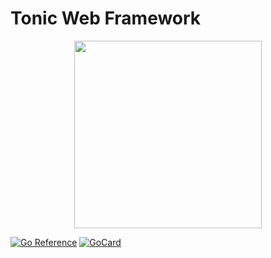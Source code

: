 
# Tonic Web Framework

<p align="center">
  <img src="https://raw.githubusercontent.com/fumeapp/skele/main/skele.jpg" width="300" />
</p>

[![Go Reference][1]][2]
[![GoCard][3]][4]

[1]: https://pkg.go.dev/badge/github.com/fumeapp/tonic.svg
[2]: https://pkg.go.dev/github.com/fumeapp/tonic
[3]: https://goreportcard.com/badge/github.com/fumeapp/tonic
[4]: https://goreportcard.com/report/github.com/fumeapp/tonic
